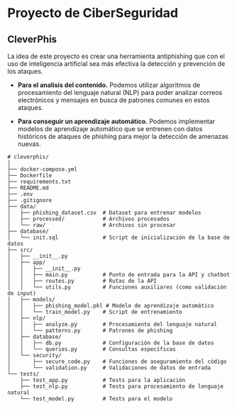 # Proyecto de CiberSeguridad
## CleverPhis
La idea de este proyecto es crear una herramienta antiphishing que con el uso de inteligencia artificial sea más efectiva la detección y prevención de los ataques.

- **Para el analisis del contenido.** Podemos utilizar algoritmos de procesamiento del lenguaje natural (NLP) para poder analizar correos electrónicos y mensajes en busca de patrones comunes en estos ataques.

-  **Para conseguir un aprendizaje automático.** Podemos implementar modelos de aprendizaje automático que se entrenen con datos históricos de ataques de phishing para mejor la detección de amenazas nuevas.



```plaintext
# cleverphis/
│
├── docker-compose.yml
├── Dockerfile
├── requirements.txt
├── README.md
├── .env
├── .gitignore
├── data/
│   ├── phishing_dataset.csv  # Dataset para entrenar modelos
│   ├── processed/            # Archivos procesados
│   └── raw/                  # Archivos sin procesar
├── database/
│   └── init.sql              # Script de inicialización de la base de datos
├── src/
│   ├── __init__.py
│   ├── app/
│   │   ├── __init__.py
│   │   ├── main.py           # Punto de entrada para la API y chatbot
│   │   ├── routes.py         # Rutas de la API
│   │   └── utils.py          # Funciones auxiliares (como validación de input)
│   ├── models/
│   │   ├── phishing_model.pkl # Modelo de aprendizaje automático
│   │   └── train_model.py    # Script de entrenamiento
│   ├── nlp/
│   │   ├── analyze.py        # Procesamiento del lenguaje natural
│   │   └── patterns.py       # Patrones de phishing
│   ├── database/
│   │   ├── db.py             # Configuración de la base de datos
│   │   └── queries.py        # Consultas específicas
│   └── security/
│       ├── secure_code.py    # Funciones de aseguramiento del código
│       └── validation.py     # Validaciones de datos de entrada
└── tests/
    ├── test_app.py           # Tests para la aplicación
    ├── test_nlp.py           # Tests para procesamiento de lenguaje natural
    └── test_model.py         # Tests para el modelo
```
